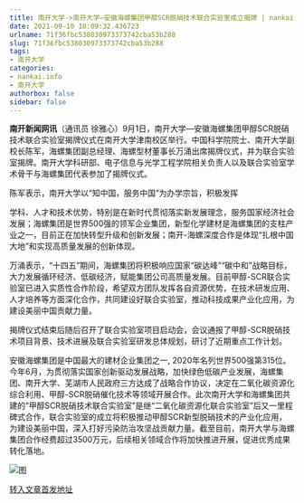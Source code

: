 ```yaml
---
title: 南开大学->南开大学—安徽海螺集团甲醇SCR脱硝技术联合实验室成立揭牌 | nankai.info
date: 2021-09-10 18:09:32.436723
urlname: 71f36fbc538030973373742cba53b288
slug: 71f36fbc538030973373742cba53b288
tags: 
- 南开大学
categories:
- nankai.info
- 南开大学
authorbox: false
sidebar: false
---
```

**南开新闻网讯**（通讯员 徐雅心）9月1日，南开大学—安徽海螺集团甲醇SCR脱硝技术联合实验室揭牌仪式在南开大学津南校区举行。中国科学院院士、南开大学副校长陈军，海螺集团副总经理、海螺型材董事长万涌出席揭牌仪式，并为联合实验室揭牌。南开大学科研部、电子信息与光学工程学院相关负责人以及联合实验室学术骨干与海螺集团代表参加了揭牌仪式。

陈军表示，南开大学以“知中国，服务中国”为办学宗旨，积极发挥
<!--more-->
学科、人才和技术优势，特别是在新时代贯彻落实新发展理念，服务国家经济社会发展；海螺集团是世界500强的领军企业集团，新型化学建材是海螺集团的支柱产业之一，目前正在加快转型升级和创新发展；南开-海螺深度合作是体现“扎根中国大地”和实现高质量发展的创新体现。

万涌表示，“十四五”期间，海螺集团将积极响应国家“碳达峰”“碳中和”战略目标，大力发展循环经济、低碳经济，赋能集团公司高质量发展。目前甲醇-SCR联合实验室已进入实质性合作阶段，希望双方团队发挥各自资源优势，在技术研发应用、人才培养等方面深化合作，共同建设好联合实验室，推动科技成果产业化应用，为建设美丽中国贡献力量。

揭牌仪式结束后随后召开了联合实验室项目启动会，会议通报了甲醇-SCR脱硝技术项目背景、技术进展及联合实验室研发总体规划，研讨了近期重点工作计划。

安徽海螺集团是中国最大的建材企业集团之一, 2020年名列世界500强第315位。今年6月，为贯彻落实国家创新驱动发展战略，加快绿色低碳产业发展，海螺集团、南开大学、芜湖市人民政府三方达成了战略合作协议，决定在二氧化碳资源化综合利用、甲醇-SCR脱硝催化技术等领域开展合作。此次南开大学和海螺集团共建的“甲醇SCR脱硝技术联合实验室”是继“二氧化碳资源化联合实验室”后又一里程碑式合作，联合实验室的成立将积极推动甲醇SCR新型脱硝技术的产业化应用，为建设美丽中国，深入打好污染防治攻坚战贡献力量。截至目前，南开大学与海螺集团合作经费超过3500万元，后续相关领域合作将加快推进开展，促进优秀成果转化落地。

![图](http://news.nankai.edu.cn/pic/003/000/411/00300041161_868f76f4.jpg)

[转入文章首发地址](http://news.nankai.edu.cn/ywsd/system/2021/09/03/030047755.shtml)